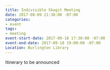 ```yaml
---
title: Indivisible Skagit Meeting
date: 2017-08-09 21:38:00 -07:00
categories:
- event
tags:
- meeting
event-start-date: 2017-09-18 17:30:00 -07:00
event-end-date: 2017-09-18 19:00:00 -07:00
Location: Burlington Library
---
```


Itinerary to be announced